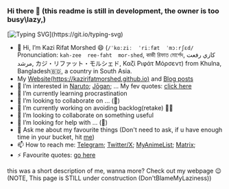 ### Hi there 👋 (this readme is still in development, the owner is too busy\lazy,) 

[![Typing SVG](https://readme-typing-svg.demolab.com?font=Fira+Code&pause=1000&color=39F731&width=435&lines=Hi+there!+Its+Kazi+Rifat+Morshed+!!!;A+freshman+from+CSE+Discipline%2C+KU+.+;CSE++of+Khulna+University...;...+is+the+second+of+its+kind...;...in+Bangladesh+after+that+of+BUET.)](https://git.io/typing-svg)

<!-- HTML
<a href="https://git.io/typing-svg"><img src="https://readme-typing-svg.demolab.com?font=Fira+Code&pause=1000&color=39F731&width=435&lines=Hi+there!+Its+Kazi+Rifat+Morshed+!!!;A+freshman+from+CSE+Discipline%2C+KU+.+;CSE++in+Khulna+University...;...+was+the+second+of+its+kind...;...in+Bangladesh+after+that+of+BUET." alt="Typing SVG" /></a>
-->


- 👋 Hi, I’m Kazi Rifat Morshed 😄 (`/ˈkɑːziː  ˈriːfæt  ˈmɔːrʃɛd/` Pronunciation: `kah-zee  ree-faht  mor-shed`, কাজী রিফাত মোর্শেদ, كازي رفعت مرشد, カジ・リファット・モルシェド, Καζί Ριφάτ Μόρσεντ) from Khulna, Bangladesh🇧🇩, a country in South Asia.
- My [Website(https://kazirifatmorshed.github.io)](https://kazirifatmorshed.github.io) and [Blog posts](https://blogofkazirifatjr.blogspot.com)
- 👀 I’m interested in [Naruto](https://naruto.fandom.com/wiki/Narutopedia); [Jōgan](https://naruto.fandom.com/wiki/J%C5%8Dgan); ... My fev quotes: [click here](https://github.com/SharafatKarim/quotes#kazirifatmorshed)
- 🌱 I’m currently learning procrastination
- 💞️ I’m looking to collaborate on ... (🤔)
- 🔭 I’m currently working on avoiding backlog(retake) 😮‍💨
- 👯 I’m looking to collaborate on something useful
- 🤔 I’m looking for help with ... (🤔)
- 💬 Ask me about my favourite things (Don't need to ask, if u have enough time in your bucket, hit [me]())
- 📫 How to reach me: [Telegram](https://t.me/FiXiReULV); [Twitter/X](https://twitter.com/FiXi_ReULV); [MyAnimeList](https://myanimelist.net/profile/KaziRifatJR); [Matrix](https://matrix.to/#/@kazirifatjr:matrix.org);  
- ⚡ Favourite quotes: [go here](https://github.com/KaziRifatMorshed/quotes#kazirifatmorshed)
    
this was a short description of me, wanna more? Check out my webpage 😉  
(NOTE, This page is STILL under construction (Don'tBlameMyLaziness))
